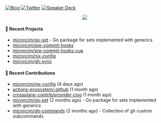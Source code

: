 [![Blog](https://img.shields.io/badge/Blog-0?style=flat-square&logo=gatsby&color=181717&logoColor=white)](https://micnncim.com)
[![Twitter](https://img.shields.io/badge/Twitter-0?style=flat-square&logo=twitter&color=1DA1F2&logoColor=white)](https://twitter.com/micnncim)
[![Speaker Deck](https://img.shields.io/badge/Speaker_Deck-0?style=flat-square&logo=speaker-deck&color=009287&logoColor=white)](https://speakerdeck.com/micnncim)

<p align="center">
<img src="https://github-readme-stats.vercel.app/api?username=micnncim&show_icons=true&count_private=true" />
</p>

#### 🍎 Recent Projects

- [micnncim/go-set](https://github.com/micnncim/go-set) - Go package for sets implemented with generics
- [micnncim/pre-commit-hooks](https://github.com/micnncim/pre-commit-hooks)
- [micnncim/pre-commit-hooks-cue](https://github.com/micnncim/pre-commit-hooks-cue)
- [micnncim/nix-config](https://github.com/micnncim/nix-config)
- [micnncim/gh-sync](https://github.com/micnncim/gh-sync)

#### 🌱 Recent Contributions

- [micnncim/nix-config](https://github.com/micnncim/nix-config) (4 days ago)
- [actions-ecosystem/.github](https://github.com/actions-ecosystem/.github) (1 month ago)
- [crossplane-contrib/provider-civo](https://github.com/crossplane-contrib/provider-civo) (1 month ago)
- [micnncim/go-set](https://github.com/micnncim/go-set) (2 months ago) - Go package for sets implemented with generics
- [micnncim/gh-commands](https://github.com/micnncim/gh-commands) (2 months ago) - Collection of gh custom subcommands
